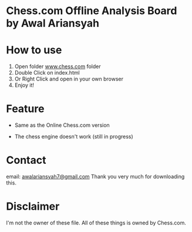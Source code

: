 # Chess.com Offline Analysis Board by Awal Ariansyah

# How to use
1. Open folder www.chess.com folder
2. Double Click on index.html
3. Or Right Click and open in your own browser
4. Enjoy it!

# Feature
+ Same as the Online Chess.com version
- The chess engine doesn't work (still in progress)

# Contact
email: awalariansyah7@gmail.com
Thank you very much for downloading this.


# Disclaimer
I'm not the owner of these file. 
All of these things is owned by Chess.com.
